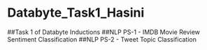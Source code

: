 # Databyte_Task1_Hasini

##Task 1 of Databyte Inductions
##NLP PS-1 - IMDB Movie Review Sentiment Classification
##NLP PS-2 - Tweet Topic Classification
